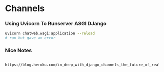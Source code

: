 # Channels


### Using Uvicorn To Runserver ASGI DJango
```bash
uvicorn chatweb.wsgi:application --reload
# ran but gave an error
```

### Nice Notes
```bash

https://blog.heroku.com/in_deep_with_django_channels_the_future_of_real_time_apps_in_django
```
